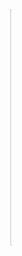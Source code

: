 <body >
  <marquee>
    <div style="display:flex;flex-direction=column">
<img align="right" alt="GIF"  width="378" src="https://media.giphy.com/media/SWoSkN6DxTszqIKEqv/giphy.gif"/>
    <marquee/>

  </div>





  
### Hi there 👋 I am Sameer Ahmed



- 𝗜 𝗮𝗺 𝗮 𝗽𝗿𝗼𝗴𝗿𝗮𝗺𝗺𝗲𝗿
- Competitive Coder
- I ❤️ to work on Web as well !!
- Opensource Enthusiast
- Creativity which makes an IMPACT
- Looking for Opportunities
<br/>

  <br><br>
<div align="right"  >
  <img align="center"  src="https://www.pikpng.com/pngl/m/268-2683342_blank-png-white-background-2000-x-3000-clipart.png" width="0.1">

  <img align="right"  src="https://media3.giphy.com/media/ln7z2eWriiQAllfVcn/200w.webp" width="60">
  <img align="right" src="https://i.giphy.com/media/LMt9638dO8dftAjtco/200.webp" width="60">
  <img align="right" src="https://i.giphy.com/media/eNAsjO55tPbgaor7ma/200w.webp" width="60">
  <img align="right" src="https://i.giphy.com/media/VgGthkhUvGgOit7Y9i/200.webp" width="60">
  <img  align="right" src="https://i.giphy.com/media/KzJkzjggfGN5Py6nkT/200.webp" width="60">
  <img align="right" src="https://i.giphy.com/media/IdyAQJVN2kVPNUrojM/200.webp" width="60">
  </div>

<div>
  
  ## Connect with me
  
<a href="https://github.com/rishavanand" target="_blank">
<img src=https://img.shields.io/badge/github-%2324292e.svg?&style=for-the-badge&logo=github&logoColor=white alt=github style="margin-bottom: 5px;" />
</a>
<a href="https://twitter.com/iamrishavanand" target="_blank">
<img src=https://img.shields.io/badge/twitter-%2300acee.svg?&style=for-the-badge&logo=twitter&logoColor=white alt=twitter style="margin-bottom: 5px;" />
</a>
<a href="https://dev.to/rishavanand" target="_blank">
<img src=https://img.shields.io/badge/dev.to-%2308090A.svg?&style=for-the-badge&logo=dev.to&logoColor=white alt=devto style="margin-bottom: 5px;" />
</a>
<a href="https://linkedin.com/in/rishavanand" target="_blank">
<img src=https://img.shields.io/badge/linkedin-%231E77B5.svg?&style=for-the-badge&logo=linkedin&logoColor=white alt=linkedin style="margin-bottom: 5px;" />
</a>
<a href="https://www.facebook.com/iamrishavanand" target="_blank">
<img src=https://img.shields.io/badge/facebook-%232E87FB.svg?&style=for-the-badge&logo=facebook&logoColor=white alt=facebook style="margin-bottom: 5px;" />
</a>
<a href="https://instagram.com/iamrishavanand" target="_blank">
<img src=https://img.shields.io/badge/instagram-%23000000.svg?&style=for-the-badge&logo=instagram&logoColor=white alt=instagram style="margin-bottom: 5px;" />
</a>  
</div>  
  <br/>

## Current Projects

|      Project :octocat:   |     Issues :bug:   | Open PRs :bell:  | Commits :fire:  | Stars :star: |
|-------------|-------------------|---|---|---|
| [**Game of CODES**](https://github.com/abhi-824/Game-of-CODES) | [![GitHub issues](https://img.shields.io/github/issues/abhi-824/Game-of-CODES?color=green&logo=github&style=flat)](https://github.com/abhi-824/Game-of-CODES/issues) | [![GitHub PRs](https://img.shields.io/github/issues-pr/abhi-824/Game-of-CODES?style=flat&logo=github)](https://github.com/abhi-824/Game-of-CODES/pulls)  | [![GitHub Commits](https://img.shields.io/github/commit-activity/y/abhi-824/Game-of-CODES?style=flat&color=critical&logo=github)](https://github.com/abhi-824/Game-of-CODES/commits/master)  |[![GitHub Stars](https://img.shields.io/github/stars/abhi-824/Game-of-CODES?style=social)](https://github.com/abhi-824/Game-of-CODES/stargazers) |



## I WORK ON 
<table>
  <tbody>
    <tr valign="top">
      <td width="25%" align="center">
        <span>𝗖++</span><br><br><br>
        <img height="64px" src="https://upload.wikimedia.org/wikipedia/commons/thumb/1/18/ISO_C%2B%2B_Logo.svg/800px-ISO_C%2B%2B_Logo.svg.png">
      </td>
      <td width="25%" align="center">
        <span>HTML5</span><br><br><br>
        <img height="64px" src="https://www.flaticon.com/svg/static/icons/svg/1216/1216733.svg">
      </td>
      <td width="25%" align="center">
        <span>CSS</span><br><br><br>
        <img height="64px" src="https://cdn.worldvectorlogo.com/logos/css3.svg">
      </td>
       <td width="25%" align="center">
        <span>FireBase</span><br><br><br>
        <img height="64px" src="https://img.icons8.com/color/452/firebase.png">
      </td>
       <td width="25%" align="center">
        <span>MongoDb Atlas</span><br><br><br>
        <img height="64px" src="https://cdn.iconscout.com/icon/free/png-512/mongodb-5-1175140.png">
      </td>
    </tr>
    <tr valign="top">
      <td width="25%" align="center">
        <span>Sublime</span><br><br><br>
        <img height="64px" src="https://cdn.worldvectorlogo.com/logos/sublime-text.svg">
      </td>
      <td width="25%" align="center">
        <span>JavaScript</span><br><br><br>
        <img height="64px" src="https://cdn.worldvectorlogo.com/logos/javascript.svg">
      </td>
      <td width="25%" align="center">
        <span>Figma</span><br><br><br>
        <img height="64px" src="https://cdn.iconscout.com/icon/free/png-512/figma-682083.png">
      </td>
       <td width="25%" align="center">
        <span>Flutter</span><br><br><br>
        <img height="64px" src="https://cdn.iconscout.com/icon/free/png-512/flutter-2038877-1720090.png">
      </td>
      <td width="25%" align="center">
        <span>NodeJs</span><br><br><br>
        <img height="64px" src="https://img.icons8.com/color/452/nodejs.png">
      </td>
      
  </tbody>
</table>


<!--
**abhi-824/abhi-824** is a ✨ _special_ ✨ repository because its `README.md` (this file) appears on your GitHub profile.

Here are some ideas to get you started:

- 🔭 I’m currently working on ...
- 🌱 I’m currently learning ...
- 👯 I’m looking to collaborate on ...
- 🤔 I’m looking for help with ...
- 💬 Ask me about ...
- 📫 How to reach me: ...
- 😄 Pronouns: ...
- ⚡ Fun fact: ...
-->
</body>
